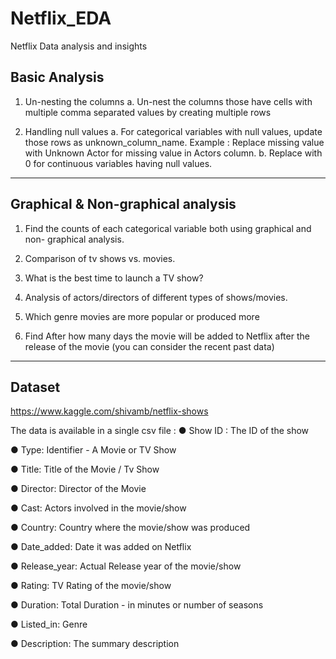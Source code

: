# Netflix_EDA
Netflix Data analysis and insights 

## Basic Analysis
1. Un-nesting the columns
a. Un-nest the columns those have cells with multiple comma separated values by
creating multiple rows

2. Handling null values
a. For categorical variables with null values, update those rows as
unknown_column_name.
Example : Replace missing value with Unknown Actor for missing value in
Actors column.
b. Replace with 0 for continuous variables having null values.

-----------------------------------------------------------------------------------

## Graphical & Non-graphical analysis

1. Find the counts of each categorical variable both using graphical and non-
graphical analysis.

2. Comparison of tv shows vs. movies.

3. What is the best time to launch a TV show?

4. Analysis of actors/directors of different types of shows/movies.

5. Which genre movies are more popular or produced more

6. Find After how many days the movie will be added to Netflix after the release of
the movie (you can consider the recent past data)

--------------------------------------------------------------------------------------

## Dataset 

https://www.kaggle.com/shivamb/netflix-shows

The data is available in a single csv file :
● Show ID : The ID of the show

● Type: Identifier - A Movie or TV Show

● Title: Title of the Movie / Tv Show

● Director: Director of the Movie

● Cast: Actors involved in the movie/show

● Country: Country where the movie/show was produced

● Date_added: Date it was added on Netflix

● Release_year: Actual Release year of the movie/show

● Rating: TV Rating of the movie/show

● Duration: Total Duration - in minutes or number of seasons

● Listed_in: Genre

● Description: The summary description



  


